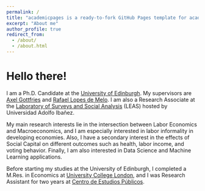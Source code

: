```yaml
---
permalink: /
title: "academicpages is a ready-to-fork GitHub Pages template for academic personal websites"
excerpt: "About me"
author_profile: true
redirect_from: 
  - /about/
  - /about.html
---
```


Hello there!
======

I am a Ph.D. Candidate at the <a href="https://www.ed.ac.uk/economics"> University of Edinburgh</a>. My supervisors are <a href="https://sites.google.com/site/axelgottfries/"> Axel Gottfries</a> and <a href="https://sites.google.com/site/rlopesdemelo/"> Rafael Lopes de Melo</a>. I am also a Research Associate at the <a href="https://leas.uai.cl/">Laboratory of Surveys and Social Analysis</a> (LEAS) hosted by Universidad Adolfo Ibañez.

My main research interests lie in the intersection between Labor Economics and Macroeconomics, and I am especially interested in labor informality in developing economies. Also, I have a secondary interest in the effects of Social Capital on different outcomes such as health, labor income, and voting behavior. Finally, I am also interested in Data Science and Machine Learning applications.

Before starting my studies at the University of Edinburgh, I completed a M.Res. in Economics at <a href="https://www.ucl.ac.uk/economics/ucl-department-economics"> University College London</a>, and I was Research Assistant for two years at <a href="https://www.cepchile.cl/"> Centro de Estudios Públicos</a>.
